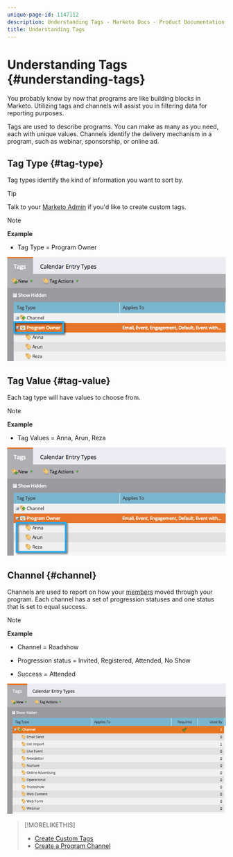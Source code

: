 ```yaml
---
unique-page-id: 1147112
description: Understanding Tags - Marketo Docs - Product Documentation
title: Understanding Tags
---
```


# Understanding Tags {#understanding-tags}

You probably know by now that programs are like building blocks in Marketo. Utilizing tags and channels will assist you in filtering data for reporting purposes.

Tags are used to describe programs. You can make as many as you need, each with unique values. Channels identify the delivery mechanism in a program, such as webinar, sponsorship, or online ad.

## Tag Type {#tag-type}

Tag types identify the kind of information you want to sort by.

>[!TIP]
>
>Talk to your [Marketo Admin](http://docs.marketo.com/display/DOCS/Create+Custom+Tags) if you'd like to create custom tags.

>[!NOTE]
>
>**Example**
>
>* Tag Type = Program Owner
>

![](assets/image2014-9-17-15-3a12-3a46.png) 

## Tag Value {#tag-value}

Each tag type will have values to choose from.

>[!NOTE]
>
>**Example**
>
>* Tag Values = Anna, Arun, Reza
>

![](assets/image2014-9-17-15-3a16-3a8.png)  

## Channel {#channel}

Channels are used to report on how your [members](../../../../product-docs/core-marketo-concepts/programs/creating-programs/understanding-program-membership.md) moved through your program. Each channel has a set of progression statuses and one status that is set to equal success.

>[!NOTE]
>
>**Example**
>
>* Channel = Roadshow
>
>* Progression status = Invited, Registered, Attended, No Show
>* Success = Attended
>

![](assets/image2015-2-5-16-3a57-3a59.png)

>[!MORELIKETHIS]
>
>* [Create Custom Tags](../../../../product-docs/administration/tags/create-custom-tags.md)
>* [Create a Program Channel](../../../../product-docs/administration/tags/create-a-program-channel.md)
>

